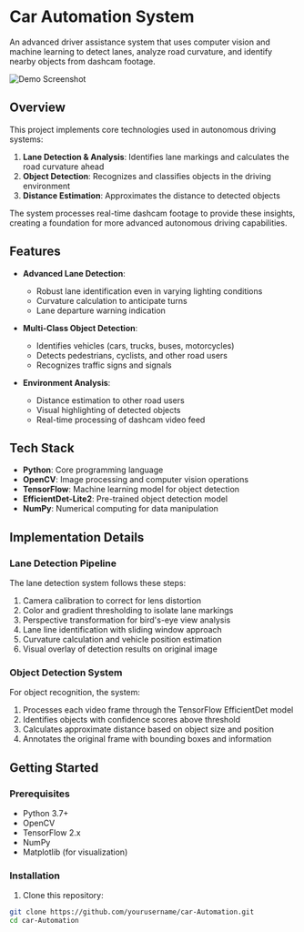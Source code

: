 # Car Automation System

An advanced driver assistance system that uses computer vision and machine learning to detect lanes, analyze road curvature, and identify nearby objects from dashcam footage.

![Demo Screenshot](https://github.com/tanish0000/car-Automation/assets/121498791/38c904a3-0090-4382-a1e9-6da8d56c48e3)

## Overview

This project implements core technologies used in autonomous driving systems:

1. **Lane Detection & Analysis**: Identifies lane markings and calculates the road curvature ahead
2. **Object Detection**: Recognizes and classifies objects in the driving environment
3. **Distance Estimation**: Approximates the distance to detected objects

The system processes real-time dashcam footage to provide these insights, creating a foundation for more advanced autonomous driving capabilities.

## Features

- **Advanced Lane Detection**:
  - Robust lane identification even in varying lighting conditions
  - Curvature calculation to anticipate turns
  - Lane departure warning indication

- **Multi-Class Object Detection**:
  - Identifies vehicles (cars, trucks, buses, motorcycles)
  - Detects pedestrians, cyclists, and other road users
  - Recognizes traffic signs and signals

- **Environment Analysis**:
  - Distance estimation to other road users
  - Visual highlighting of detected objects
  - Real-time processing of dashcam video feed

## Tech Stack

- **Python**: Core programming language
- **OpenCV**: Image processing and computer vision operations
- **TensorFlow**: Machine learning model for object detection
- **EfficientDet-Lite2**: Pre-trained object detection model
- **NumPy**: Numerical computing for data manipulation

## Implementation Details

### Lane Detection Pipeline

The lane detection system follows these steps:
1. Camera calibration to correct for lens distortion
2. Color and gradient thresholding to isolate lane markings
3. Perspective transformation for bird's-eye view analysis
4. Lane line identification with sliding window approach
5. Curvature calculation and vehicle position estimation
6. Visual overlay of detection results on original image

### Object Detection System

For object recognition, the system:
1. Processes each video frame through the TensorFlow EfficientDet model
2. Identifies objects with confidence scores above threshold
3. Calculates approximate distance based on object size and position
4. Annotates the original frame with bounding boxes and information

## Getting Started

### Prerequisites
- Python 3.7+
- OpenCV
- TensorFlow 2.x
- NumPy
- Matplotlib (for visualization)

### Installation

1. Clone this repository:
```bash
git clone https://github.com/yourusername/car-Automation.git
cd car-Automation
